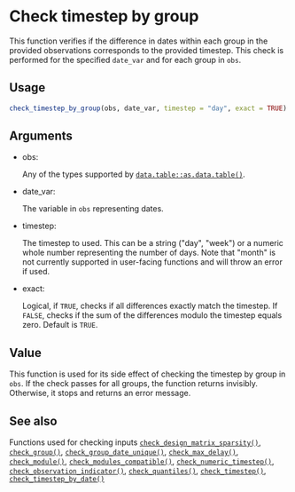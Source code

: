 # Check timestep by group

This function verifies if the difference in dates within each group in
the provided observations corresponds to the provided timestep. This
check is performed for the specified `date_var` and for each group in
`obs`.

## Usage

``` r
check_timestep_by_group(obs, date_var, timestep = "day", exact = TRUE)
```

## Arguments

- obs:

  Any of the types supported by
  [`data.table::as.data.table()`](https://rdatatable.gitlab.io/data.table/reference/as.data.table.html).

- date_var:

  The variable in `obs` representing dates.

- timestep:

  The timestep to used. This can be a string ("day", "week") or a
  numeric whole number representing the number of days. Note that
  "month" is not currently supported in user-facing functions and will
  throw an error if used.

- exact:

  Logical, if `TRUE`, checks if all differences exactly match the
  timestep. If `FALSE`, checks if the sum of the differences modulo the
  timestep equals zero. Default is `TRUE`.

## Value

This function is used for its side effect of checking the timestep by
group in `obs`. If the check passes for all groups, the function returns
invisibly. Otherwise, it stops and returns an error message.

## See also

Functions used for checking inputs
[`check_design_matrix_sparsity()`](https://package.epinowcast.org/dev/reference/check_design_matrix_sparsity.md),
[`check_group()`](https://package.epinowcast.org/dev/reference/check_group.md),
[`check_group_date_unique()`](https://package.epinowcast.org/dev/reference/check_group_date_unique.md),
[`check_max_delay()`](https://package.epinowcast.org/dev/reference/check_max_delay.md),
[`check_module()`](https://package.epinowcast.org/dev/reference/check_module.md),
[`check_modules_compatible()`](https://package.epinowcast.org/dev/reference/check_modules_compatible.md),
[`check_numeric_timestep()`](https://package.epinowcast.org/dev/reference/check_numeric_timestep.md),
[`check_observation_indicator()`](https://package.epinowcast.org/dev/reference/check_observation_indicator.md),
[`check_quantiles()`](https://package.epinowcast.org/dev/reference/check_quantiles.md),
[`check_timestep()`](https://package.epinowcast.org/dev/reference/check_timestep.md),
[`check_timestep_by_date()`](https://package.epinowcast.org/dev/reference/check_timestep_by_date.md)
